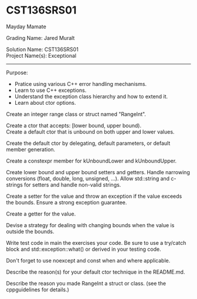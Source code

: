 # CST136SRS01
Mayday Mamate

Grading Name: Jared Muralt

Solution Name: CST136SRS01  
Project Name(s): Exceptional

---

Purpose:

- Pratice using various C++ error handling mechanisms.
- Learn to use C++ exceptions.
- Understand the exception class hierarchy and how to extend it. 
- Learn about ctor options. 

Create an integer range class or struct named "RangeInt".  

Create a ctor that accepts: \[lower bound, upper bound).  
Create a default ctor that is unbound on both upper and lower values.  

Create the default ctor by delegating, default parameters, or default member generation.  

Create a constexpr member for kUnboundLower and kUnboundUpper.  

Create lower bound and upper bound setters and getters. Handle narrowing conversions (float, double, long, unsigned, ...). Allow std::string and c-strings for setters and handle non-valid strings.  

Create a setter for the value and throw an exception if the value exceeds the bounds. Ensure a strong exception guarantee.  

Create a getter for the value.  

Devise a strategy for dealing with changing bounds when the value is outside the bounds.  

Write test code in main the exercises your code. Be sure to use a try/catch block and std::exception::what() or derived in your testing code.  

Don't forget to use noexcept and const when and where applicable.  

Describe the reason(s) for your default ctor technique in the README.md.  

Describe the reason you made RangeInt a struct or class. (see the cppguidelines for details.)
